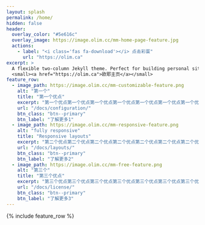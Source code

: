 ```yaml
---
layout: splash
permalink: /home/
hidden: false
header:
  overlay_color: "#5e616c"
  overlay_image: https://image.olim.cc/mm-home-page-feature.jpg
  actions:
    - label: "<i class='fas fa-download'></i> 点击彩蛋"
      url: "https://olim.ca"
excerpt: >
  A flexible two-column Jekyll theme. Perfect for building personal sites, blogs, and portfolios.<br />
  <small><a href="https://olim.ca">欧耶主页</a></small>
feature_row:
  - image_path: https://image.olim.cc/mm-customizable-feature.png
    alt: "第一个"
    title: "第一个优点"
    excerpt: "第一个优点第一个优点第一个优点第一个优点第一个优点第一个优点第一个优点第一个优点第一个优点。"
    url: "/docs/configuration/"
    btn_class: "btn--primary"
    btn_label: "了解更多1"
  - image_path: https://image.olim.cc/mm-responsive-feature.png
    alt: "fully responsive"
    title: "Responsive layouts"
    excerpt: "第二个优点第二个优点第二个优点第二个优点第二个优点第二个优点第二个优点第二个优点第二个优点第二个优点"
    url: "/docs/layouts/"
    btn_class: "btn--primary"
    btn_label: "了解更多2"
  - image_path: https://image.olim.cc/mm-free-feature.png
    alt: "第三个"
    title: "第三个优点"
    excerpt: "第三个优点第三个优点第三个优点第三个优点第三个优点第三个优点第三个优点第三个优点第三个优点第三个优点第三个优点"
    url: "/docs/license/"
    btn_class: "btn--primary"
    btn_label: "了解更多3"      
---
```


{% include feature_row %}
